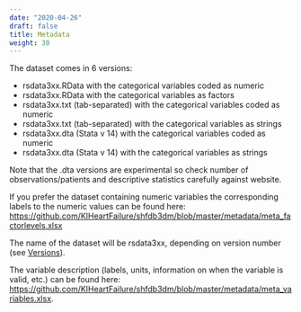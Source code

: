 ```yaml
---
date: "2020-04-26"
draft: false
title: Metadata
weight: 30
---
```


The dataset comes in 6 versions:

- rsdata3xx.RData with the categorical variables coded as numeric
- rsdata3xx.RData with the categorical variables as factors
- rsdata3xx.txt (tab-separated) with the categorical variables coded as numeric
- rsdata3xx.txt (tab-separated) with the categorical variables as strings
- rsdata3xx.dta (Stata v 14) with the categorical variables coded as numeric
- rsdata3xx.dta (Stata v 14) with the categorical variables as strings

Note that the .dta versions are experimental so check number of observations/patients and descriptive statistics carefully against website. 

If you prefer the dataset containing numeric variables the corresponding labels to the numeric values can be found here: https://github.com/KIHeartFailure/shfdb3dm/blob/master/metadata/meta_factorlevels.xlsx

The name of the dataset will be rsdata3xx, depending on version number (see [Versions](www.shfdb3/versions/)). 

The variable description (labels, units, information on when the variable is valid, etc.) can be found here: https://github.com/KIHeartFailure/shfdb3dm/blob/master/metadata/meta_variables.xlsx.

